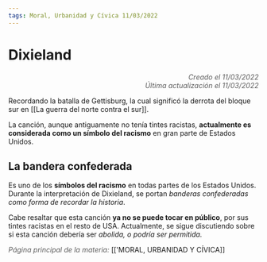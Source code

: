 ```yaml
---
tags: Moral, Urbanidad y Cívica 11/03/2022
---
```


# Dixieland
<div style="text-align: right; opacity: 0.7; font-style: italic;">Creado el 11/03/2022</div>
<div style="text-align: right; opacity: 0.7; font-style: italic;">Última actualización el 11/03/2022</div>

Recordando la batalla de Gettisburg, la cual significó la derrota del bloque sur en [[La guerra del norte contra el sur]].

La canción, aunque antiguamente no tenía tintes racistas, **actualmente es considerada como un símbolo del racismo** en gran parte de Estados Unidos.

## La bandera confederada

Es uno de los **símbolos del racismo** en todas partes de los Estados Unidos. Durante la interpretación de Dixieland, se portan *banderas confederadas como forma de recordar la historia*.

Cabe resaltar que esta canción **ya no se puede tocar en público**, por sus tintes racistas en el resto de USA. Actualmente, se sigue discutiendo sobre si esta canción debería ser *abolida, o podría ser permitida.*

<span style="opacity: 0.7; font-style: italic;">Página principal de la materia:</span> [['MORAL, URBANIDAD Y CÍVICA]]